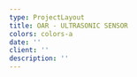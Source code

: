 ```yaml
---
type: ProjectLayout
title: OAR - ULTRASONIC SENSOR
colors: colors-a
date: ''
client: ''
description: ''
---
```

